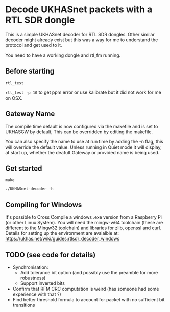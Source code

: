Decode UKHASnet packets with a RTL SDR dongle
==================

This is a simple UKHASnet decoder for RTL SDR dongles. Other similar decoder might already exist but this was a way for me to understand the protocol and get used to it.

You need to have a working dongle and rtl_fm running.

Before starting
-------
`rtl_test`

`rtl_test -p 10` to get ppm error or use kalibrate but it did not work for me on OSX.

Gateway Name
-------
The compile time default is now configured via the makefile and is set to UKHASGW by default, This can be overridden by editing the makefile.

You can also specify the name to use at run time by adding the -n flag, this will override the default value. Unless running in Quiet mode it will display, at start up, whether the deafult Gateway or provided name is being used.

Get started
-------
`make`

`./UKHASnet-decoder -h`

Compiling for Windows
-------
It's possible to Cross Compile a windows .exe version from a Raspberry Pi (or other Linux System).
You will need the mingw-w64 toolchain (these are different to the Mingw32 toolchain) and libraries for zlib, openssl and curl.
Details for setting up the environment are avaialble at: https://ukhas.net/wiki/guides:rtlsdr_decoder_windows

TODO (see code for details)
-------
- Synchronisation:
	- Add tolerance bit option (and possibly use the preamble for more robustness)
	- Support inverted bits
- Confirm that RFM CRC computation is weird (has someone had some experience with that ?)
- Find better threshold formula to account for packet with no sufficient bit transitions
